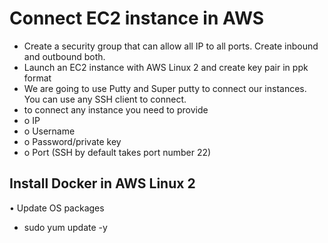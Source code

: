# Connect EC2 instance in AWS #
* Create a security group that can allow all IP to all ports. Create inbound and outbound both.
* Launch an EC2 instance with AWS Linux 2 and create key pair in ppk format
* We are going to use Putty and Super putty to connect our instances. You can use any SSH client to connect.
* to connect any instance you need to provide
*  o	IP
*  o	Username
*  o	Password/private key
*  o	Port (SSH by default takes port number 22)

## Install Docker in AWS Linux 2 ##
•	Update OS packages
*  sudo yum update -y





